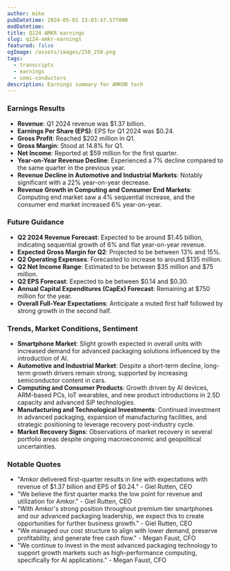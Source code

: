 ```yaml
---
author: mike
pubDatetime: 2024-05-01 13:03:47.577000
modDatetime: 
title: Q124 AMKR earnings
slug: q124-amkr-earnings
featured: false
ogImage: /assets/images/250_250.png
tags:
  - transcripts
  - earnings
  - semi-conductors
description: Earnings summary for AMKOR tech
---
```

### Earnings Results
- **Revenue**: Q1 2024 revenue was $1.37 billion.
- **Earnings Per Share (EPS)**: EPS for Q1 2024 was $0.24.
- **Gross Profit**: Reached $202 million in Q1.
- **Gross Margin**: Stood at 14.8% for Q1.
- **Net Income**: Reported at $59 million for the first quarter.
- **Year-on-Year Revenue Decline**: Experienced a 7% decline compared to the same quarter in the previous year.
- **Revenue Decline in Automotive and Industrial Markets**: Notably significant with a 22% year-on-year decrease.
- **Revenue Growth in Computing and Consumer End Markets**: Computing end market saw a 4% sequential increase, and the consumer end market increased 6% year-on-year.

### Future Guidance
- **Q2 2024 Revenue Forecast**: Expected to be around $1.45 billion, indicating sequential growth of 6% and flat year-on-year revenue.
- **Expected Gross Margin for Q2**: Projected to be between 13% and 15%.
- **Q2 Operating Expenses**: Forecasted to increase to around $135 million.
- **Q2 Net Income Range**: Estimated to be between $35 million and $75 million.
- **Q2 EPS Forecast**: Expected to be between $0.14 and $0.30.
- **Annual Capital Expenditures (CapEx) Forecast**: Remaining at $750 million for the year.
- **Overall Full-Year Expectations**: Anticipate a muted first half followed by strong growth in the second half.

### Trends, Market Conditions, Sentiment
- **Smartphone Market**: Slight growth expected in overall units with increased demand for advanced packaging solutions influenced by the introduction of AI.
- **Automotive and Industrial Market**: Despite a short-term decline, long-term growth drivers remain strong, supported by increasing semiconductor content in cars.
- **Computing and Consumer Products**: Growth driven by AI devices, ARM-based PCs, IoT wearables, and new product introductions in 2.5D capacity and advanced SiP technologies.
- **Manufacturing and Technological Investments**: Continued investment in advanced packaging, expansion of manufacturing facilities, and strategic positioning to leverage recovery post-industry cycle.
- **Market Recovery Signs**: Observations of market recovery in several portfolio areas despite ongoing macroeconomic and geopolitical uncertainties.

### Notable Quotes
- "Amkor delivered first-quarter results in line with expectations with revenue of $1.37 billion and EPS of $0.24." - Giel Rutten, CEO
- "We believe the first quarter marks the low point for revenue and utilization for Amkor." - Giel Rutten, CEO
- "With Amkor's strong position throughout premium tier smartphones and our advanced packaging leadership, we expect this to create opportunities for further business growth." - Giel Rutten, CEO
- "We managed our cost structure to align with lower demand, preserve profitability, and generate free cash flow." - Megan Faust, CFO
- "We continue to invest in the most advanced packaging technology to support growth markets such as high-performance computing, specifically for AI applications." - Megan Faust, CFO
